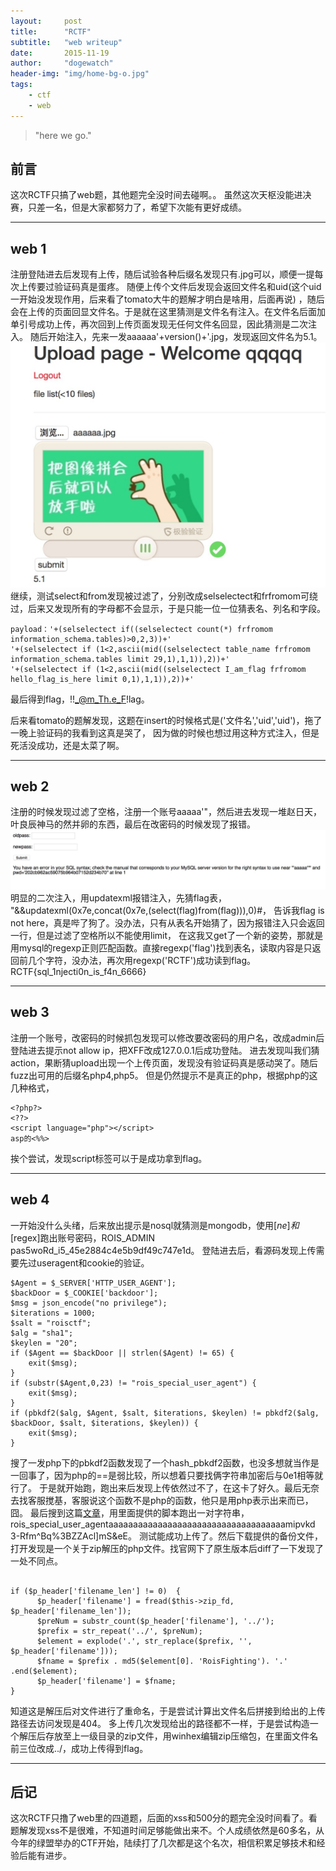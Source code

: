 ```yaml
---
layout:     post
title:      "RCTF"
subtitle:   "web writeup"
date:       2015-11-19
author:     "dogewatch"
header-img: "img/home-bg-o.jpg"
tags:
    - ctf
    - web
---
```


> "here we go."

## 前言

这次RCTF只搞了web题，其他题完全没时间去碰啊。。
虽然这次天枢没能进决赛，只差一名，但是大家都努力了，希望下次能有更好成绩。

---

## web 1

注册登陆进去后发现有上传，随后试验各种后缀名发现只有.jpg可以，顺便一提每次上传要过验证码真是蛋疼。
随便上传个文件后发现会返回文件名和uid(这个uid一开始没发现作用，后来看了tomato大牛的题解才明白是啥用，后面再说)
，随后会在上传的页面回显文件名。于是就在这里猜测是文件名有注入。在文件名后面加单引号成功上传，再次回到上传页面发现无任何文件名回显，因此猜测是二次注入。
随后开始注入，先来一发aaaaaa'+version()+'.jpg，发现返回文件名为5.1。
![img](/img/post/rctf-web1-1.png)
继续，测试select和from发现被过滤了，分别改成selselectect和frfromom可绕过，后来又发现所有的字母都不会显示，于是只能一位一位猜表名、列名和字段。

```
payload：'+(selselectect if((selselectect count(*) frfromom information_schema.tables)>0,2,3))+'
'+(selselectect if (1<2,ascii(mid((selselectect table_name frfromom information_schema.tables limit 29,1),1,1)),2))+'
'+(selselectect if (1<2,ascii(mid((selselectect I_am_flag frfromom hello_flag_is_here limit 0,1),1,1)),2))+'

```

最后得到flag，!!_@m_Th.e_F!lag。

后来看tomato的题解发现，这题在insert的时候格式是('文件名','uid','uid')，拖了一晚上验证码的我看到这真是哭了，
因为做的时候也想过用这种方式注入，但是死活没成功，还是太菜了啊。


---

## web 2

注册的时候发现过滤了空格，注册一个账号aaaaa'"，然后进去发现一堆赵日天，叶良辰神马的然并卵的东西，最后在改密码的时候发现了报错。
![img](/img/post/rctf-web2-1.png)
明显的二次注入，用updatexml报错注入，先猜flag表，
"&&updatexml(0x7e,concat(0x7e,(select(flag)from(flag))),0)#，
告诉我flag is not here，真是哔了狗了。没办法，只有从表名开始猜了，因为报错注入只会返回一行，但是过滤了空格所以不能使用limit，
在这我又get了一个新的姿势，那就是用mysql的regexp正则匹配函数。直接regexp('flag')找到表名，读取内容是只返回前几个字符，没办法，再次用regexp('RCTF')成功读到flag。
RCTF{sql_1njecti0n_is_f4n_6666} 


---

## web 3

注册一个账号，改密码的时候抓包发现可以修改要改密码的用户名，改成admin后登陆进去提示not allow ip，把XFF改成127.0.0.1后成功登陆。
进去发现叫我们猜action，果断猜upload出现一个上传页面，发现没有验证码真是感动哭了。随后fuzz出可用的后缀名php4,php5。
但是仍然提示不是真正的php，根据php的这几种格式，
```
<?php?>
<??>
<script language="php"></script>
asp的<%%>
```
挨个尝试，发现script标签可以于是成功拿到flag。


---

## web 4

一开始没什么头绪，后来放出提示是nosql就猜测是mongodb，使用[$ne]和[$regex]跑出账号密码，ROIS_ADMIN pas5woRd_i5_45e2884c4e5b9df49c747e1d。
登陆进去后，看源码发现上传需要先过useragent和cookie的验证。

```
$Agent = $_SERVER['HTTP_USER_AGENT'];
$backDoor = $_COOKIE['backdoor'];
$msg = json_encode("no privilege");
$iterations = 1000;
$salt = "roisctf";
$alg = "sha1";
$keylen = "20";
if ($Agent == $backDoor || strlen($Agent) != 65) {
    exit($msg);
}
if (substr($Agent,0,23) != "rois_special_user_agent") {
    exit($msg);
}
if (pbkdf2($alg, $Agent, $salt, $iterations, $keylen) != pbkdf2($alg, $backDoor, $salt, $iterations, $keylen)) {
    exit($msg);
}

```

搜了一发php下的pbkdf2函数发现了一个hash_pbkdf2函数，也没多想就当作是一回事了，因为php的==是弱比较，所以想着只要找俩字符串加密后与0e1相等就行了。
于是就开始跑，跑出来后发现上传依然过不了，在这卡了好久。最后无奈去找客服搅基，客服说这个函数不是php的函数，他只是用php表示出来而已，囧。
最后搜到这篇<a href="https://mathiasbynens.be/notes/pbkdf2-hmac">文章</a>，用里面提供的脚本跑出一对字符串，rois_special_user_agentaaaaaaaaaaaaaaaaaaaaaaaaaaaaaaaaaaaamipvkd
3-Rfm^Bq%3BZZAcl]mS&eE。
测试能成功上传了。然后下载提供的备份文件，打开发现是一个关于zip解压的php文件。找官网下了原生版本后diff了一下发现了一处不同点。

```

if ($p_header['filename_len'] != 0)  {
      $p_header['filename'] = fread($this->zip_fd, $p_header['filename_len']);
      $preNum = substr_count($p_header['filename'], '../');
      $prefix = str_repeat('../', $preNum);
      $element = explode('.', str_replace($prefix, '', $p_header['filename']));
      $fname = $prefix . md5($element[0]. 'RoisFighting'). '.' .end($element);
      $p_header['filename'] = $fname;
}

```
知道这是解压后对文件进行了重命名，于是尝试计算出文件名后拼接到给出的上传路径去访问发现是404。
多上传几次发现给出的路径都不一样，于是尝试构造一个解压后存放至上一级目录的zip文件，用winhex编辑zip压缩包，在里面文件名前三位改成../，成功上传得到flag。

---

## 后记

这次RCTF只撸了web里的四道题，后面的xss和500分的题完全没时间看了。看题解发现xss不是很难，不知道时间足够能做出来不。个人成绩依然是60多名，从今年的绿盟举办的CTF开始，陆续打了几次都是这个名次，相信积累足够技术和经验后能有进步。

